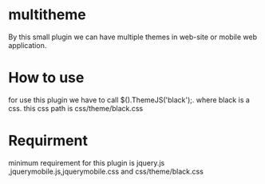 multitheme
==========

By this small plugin we can have multiple themes in web-site or mobile web application.


How to use
==========

for use this plugin we have to call   $().ThemeJS('black');. where black is a css. this css path is css/theme/black.css

Requirment
==========
minimum requirement for this plugin is jquery.js ,jquerymobile.js,jquerymobile.css
and css/theme/black.css

